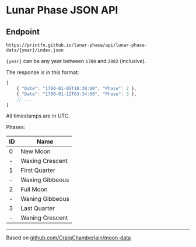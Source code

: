 # Lunar Phase JSON API

## Endpoint

```
https://printfn.github.io/lunar-phase/api/lunar-phase-data/{year}/index.json
```

`{year}` can be any year between `1700` and `2082` (inclusive).

The response is in this format:

```js
[
    { "Date": "1700-01-05T10:30:00", "Phase": 2 },
    { "Date": "1700-01-12T03:34:00", "Phase": 3 },
    // ...
]
```

All timestamps are in UTC.

Phases:

| ID | Name |
| --- | --- |
| 0 | New Moon |
| - | Waxing Crescent |
| 1 | First Quarter |
| - | Waxing Gibbeous |
| 2 | Full Moon |
| - | Waning Gibbeous |
| 3 | Last Quarter |
| - | Waning Crescent |

---

Based on [github.com/CraigChamberlain/moon-data](https://github.com/CraigChamberlain/moon-data)
